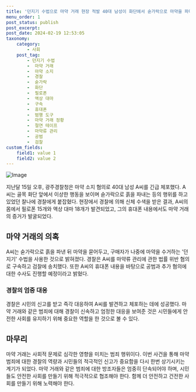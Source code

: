 ```yaml
---
title: '던지기 수법으로 마약 거래 현장 적발 40대 남성이 화단에서 숟가락으로 마약을 파다 적발되다'
menu_order: 1
post_status: publish
post_excerpt: 
post_date: 2024-02-19 12:53:05
taxonomy:
    category:
        - 사회
    post_tag:
        - 던지기 수법
        -  마약 거래
        -  마약 소지
        -  경찰
        -  숟가락
        -  화단
        -  필로폰
        -  액상 대마
        -  구속
        -  휴대폰
        -  범행 도구
        -  마약 거래 정황
        -  절연 테이프
        -  마약류 관리
        -  공범
        -  검찰
custom_fields:
    field1: value 1
    field2: value 2
---
```


![Image](https://imgnews.pstatic.net/image/015/2024/02/13/0004947692_001_20240213131601057.jpg?type=w647)

지난달 15일 오후, 광주경찰청은 마약 소지 혐의로 40대 남성 A씨를 긴급 체포했다. A씨는 골목 화단 앞에서 이상한 행동을 보이며 숟가락으로 흙을 파내는 등의 행위를 하고 있었던 찰나에 경찰에게 붙잡혔다. 현장에서 경찰에 의해 신체 수색을 받은 결과, A씨의 몸에서 필로폰 15개와 액상 대마 18개가 발견되었고, 그의 휴대폰 내용에서도 마약 거래의 증거가 발굴되었다.
## 마약 거래의 의혹
A씨는 숟가락으로 흙을 파낸 뒤 마약을 묻어두고, 구매자가 나중에 마약을 수거하는 '던지기' 수법을 사용한 것으로 밝혀졌다. 경찰은 A씨를 마약류 관리에 관한 법률 위반 혐의로 구속하고 검찰에 송치했다. 또한 A씨의 휴대폰 내용을 바탕으로 공범과 추가 혐의에 대한 수사도 진행할 예정이라고 밝혔다.
### 경찰의 엄중 대응
경찰은 시민의 신고를 받고 즉각 대응하여 A씨를 발견하고 체포하는 데에 성공했다. 마약 거래와 같은 범죄에 대해 경찰이 신속하고 엄정한 대응을 보여준 것은 시민들에게 안전한 사회를 유지하기 위해 중요한 역할을 한 것으로 볼 수 있다.
## 마무리
마약 거래는 사회적 문제로 심각한 영향을 미치는 범죄 행위이다. 이번 사건을 통해 마약 범죄에 대한 경찰의 역량과 시민들의 적극적인 신고가 중요함을 다시 한번 상기시키는 계기가 되었다. 마약 거래와 같은 범죄에 대한 방조자들은 엄중히 단속되어야 하며, 시민들도 안전한 사회를 만들기 위해 적극적으로 협조해야 한다. 함께 더 안전하고 건전한 사회를 만들기 위해 노력해야 한다.
